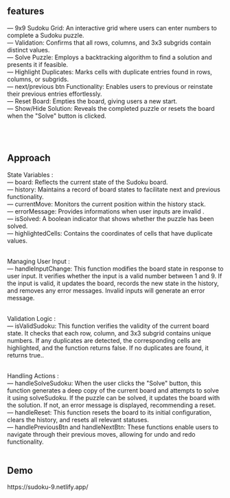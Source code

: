 
 <h2>features </h2>  
— 9x9 Sudoku Grid:  An interactive grid where users can enter numbers to complete a Sudoku puzzle. <br>
— Validation:  Confirms that all rows, columns, and 3x3 subgrids contain distinct values. <br>
— Solve Puzzle:  Employs a backtracking algorithm to find a solution and presents it if feasible. <br>
— Highlight Duplicates:  Marks cells with duplicate entries found in rows, columns, or subgrids. <br>
— next/previous btn Functionality:  Enables users to previous or reinstate their previous entries effortlessly. <br>
— Reset Board:  Empties the board, giving users a new start. <br>
— Show/Hide Solution:  Reveals the completed puzzle or resets the board when the "Solve" button is clicked. <br>

<br><br>

 <h2>Approach </h2>  
State Variables : <br>
— board: Reflects the current state of the Sudoku board.<br>
— history: Maintains a record of board states to facilitate next and previous functionality.<br>
— currentMove: Monitors the current position within the history stack.<br>
— errorMessage: Provides informations when user inputs are invalid . <br>
— isSolved: A boolean indicator that shows whether the puzzle has been solved.<br>
— highlightedCells: Contains the coordinates of cells that have duplicate values.<br><br>

Managing User Input :<br>
— handleInputChange: This function modifies the board state in response to user input. It verifies whether the input is a valid number between 1 and 9. If the input is valid, it updates the board, records the new state in the history, and removes any error messages. Invalid inputs will generate an error message.<br> <br>

Validation Logic : <br>
—  isValidSudoku: This function verifies the validity of the current board state. It checks that each row, column, and 3x3 subgrid contains unique numbers. If any duplicates are detected, the corresponding cells are highlighted, and the function returns false. If no duplicates are found, it returns true.. <br> <br>

Handling Actions : <br>
— handleSolveSudoku: When the user clicks the "Solve" button, this function generates a deep copy of the current board and attempts to solve it using solveSudoku. If the puzzle can be solved, it updates the board with the solution. If not, an error message is displayed, recommending a reset.<br>
— handleReset: This function resets the board to its initial configuration, clears the history, and resets all relevant statuses.<br>
— handlePreviousBtn and handleNextBtn: These functions enable users to navigate through their previous moves, allowing for undo and redo functionality.<br><br>

<h2>Demo</h2>
https://sudoku-9.netlify.app/
